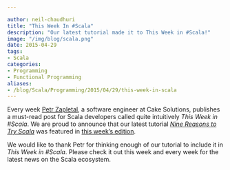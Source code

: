 ```yaml
---

author: neil-chaudhuri
title: "This Week In #Scala"
description: "Our latest tutorial made it to This Week in #Scala!"
image: "/img/blog/scala.png"
date: 2015-04-29
tags:
- Scala
categories: 
- Programming
- Functional Programming
aliases:
- /blog/Scala/Programming/2015/04/29/this-week-in-scala
---
```


Every week [Petr Zapletal](https://www.linkedin.com/pub/petr-zapletal/4a/965/540), a software engineer at Cake Solutions,
publishes a must-read post for Scala developers called quite intuitively *This Week in #Scala*.
We are proud to announce that our latest tutorial
*[Nine Reasons to Try Scala](/tutorials/nine-reasons-to-try-scala)*
was featured in [this week’s edition](http://www.cakesolutions.net/teamblogs/this-week-in-scala-27/04/2015).

We would like to thank Petr for thinking enough of our tutorial to include it in *This Week in #Scala*. Please check it
out this week and every week for the latest news on the Scala ecosystem.
